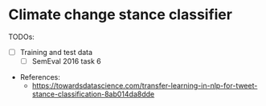 # Climate change stance classifier

TODOs:

- [ ] Training and test data
   - [ ] SemEval 2016 task 6

- References:
   - https://towardsdatascience.com/transfer-learning-in-nlp-for-tweet-stance-classification-8ab014da8dde